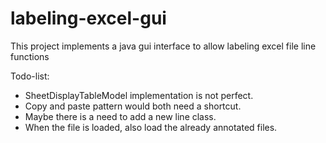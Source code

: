 # labeling-excel-gui
This project implements a java gui interface to allow labeling excel file line functions

Todo-list:
* SheetDisplayTableModel implementation is not perfect.
* Copy and paste pattern would both need a shortcut.
* Maybe there is a need to add a new line class.
* When the file is loaded, also load the already annotated files.